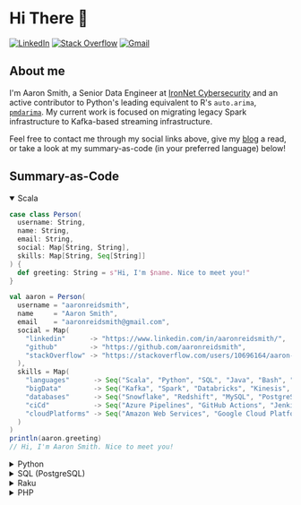 # Hi There 👋
[![LinkedIn](https://img.shields.io/badge/-LinkedIn-blue?style=flat&logo=Linkedin&logoColor=white&link=https://www.linkedin.com/in/aaronreidsmith/)](https://www.linkedin.com/in/aaronreidsmith/)
[![Stack Overflow](https://img.shields.io/badge/-Stack_Overflow-FE7A16?style=flat&logo=Stack-Overflow&logoColor=white&link=https://stackoverflow.com/users/10696164/aaron-smith)](https://stackoverflow.com/users/10696164/aaron-smith)
[![Gmail](https://img.shields.io/badge/-Email-D14836?style=flat&logo=Gmail&logoColor=white&link=mailto:aaronreidsmith@gmail.com)](mailto:aaronreidsmith@gmail.com)

## About me
I'm Aaron Smith, a Senior Data Engineer at [IronNet Cybersecurity](https://www.ironnet.com/) and an active contributor to Python's leading equivalent to R's `auto.arima`, [`pmdarima`](https://github.com/alkaline-ml/pmdarima).  My current work is focused on migrating legacy Spark infrastructure to Kafka-based streaming infrastructure.

Feel free to contact me through my social links above, give my [blog](https://aaronreidsmith.github.io) a read, or take a look at my summary-as-code (in your preferred language) below!


## Summary-as-Code

<details open><summary>Scala</summary>
<p>

```scala
case class Person(
  username: String,
  name: String,
  email: String,
  social: Map[String, String],
  skills: Map[String, Seq[String]]
) {
  def greeting: String = s"Hi, I'm $name. Nice to meet you!"
}

val aaron = Person(
  username = "aaronreidsmith",
  name     = "Aaron Smith",
  email    = "aaronreidsmith@gmail.com",
  social = Map(
    "linkedin"      -> "https://www.linkedin.com/in/aaronreidsmith/",
    "github"        -> "https://github.com/aaronreidsmith",
    "stackOverflow" -> "https://stackoverflow.com/users/10696164/aaron-smith"
  ),
  skills = Map(
    "languages"      -> Seq("Scala", "Python", "SQL", "Java", "Bash", "Raku", "R", "Perl", "PHP"),
    "bigData"        -> Seq("Kafka", "Spark", "Databricks", "Kinesis", "Hadoop", "HBase", "Zookeeper", "Hive", "Pig"),
    "databases"      -> Seq("Snowflake", "Redshift", "MySQL", "PostgreSQL", "DynamoDB"),
    "ciCd"           -> Seq("Azure Pipelines", "GitHub Actions", "Jenkins", "Travis CI", "Appveyor", "CircleCI"),
    "cloudPlatforms" -> Seq("Amazon Web Services", "Google Cloud Platform")
  )
)
println(aaron.greeting)
// Hi, I'm Aaron Smith. Nice to meet you!
```

</p>
</details>

<details><summary>Python</summary>
<p>

```python
from __future__ import annotations  # Needed for versions <3.9
from dataclasses import dataclass


@dataclass
class Person:
    username: str
    name: str
    email: str
    social: dict[str, str]
    skills: dict[str, list[str]]
    
    def greeting(self) -> str:
        return f"Hi, I'm {self.name}. Nice to meet you!"


aaron = Person(
    username = 'aaronreidsmith',
    name = 'Aaron Smith',
    email = 'aaronreidsmith@gmail.com',
    social = {
        'linkedin': 'https://www.linkedin.com/in/aaronreidsmith/',
        'github': 'https://github.com/aaronreidsmith',
        'stack_overflow': 'https://stackoverflow.com/users/10696164/aaron-smith'
    },
    skills = {
        'languages': ['Scala', 'Python', 'SQL', 'Java', 'Bash', 'Raku', 'R', 'Perl', 'PHP'],
        'big_data': ['Kafka', 'Spark', 'Databricks', 'Kinesis', 'Hadoop', 'Zookeeper', 'Hive', 'Pig'],
        'databases': ['Snowflake', 'Redshift', 'MySQL', 'PostgreSQL', 'DynamoDB'],
        'ci_cd': ['Azure Pipelines', 'GitHub Actions', 'Jenkins', 'Travis CI', 'Appveyor', 'CircleCI'],
        'cloud_platforms': ['Amazon Web Services', 'Google Cloud Platform']
    }
)
print(aaron.greeting())
# Hi, I'm Aaron Smith. Nice to meet you!
```

</p>
</details>

<details><summary>SQL (PostgreSQL)</summary>
<p>

```sql
CREATE TABLE people (
  username VARCHAR PRIMARY KEY,
  name     VARCHAR,
  email    VARCHAR,
  social   JSON,
  skills   JSON
);

INSERT INTO people VALUES (
  'aaronreidsmith',
  'Aaron Smith',
  'aaronreidsmith@gmail.com',
  $$
  {
    "linkedin": "https://www.linkedin.com/in/aaronreidsmith/",
    "github": "https://github.com/aaronreidsmith",
    "stack_overflow": "https://stackoverflow.com/users/10696164/aaron-smith"
  }
  $$,
  $$
  {
    "languages": ["Scala", "Python", "SQL", "Java", "Bash", "Raku", "R", "Perl", "PHP"],
    "big_data": ["Kafka", "Spark", "Databricks", "Kinesis", "Hadoop", "HBase", "Zookeeper", "Hive", "Pig"],
    "databases": ["Snowflake", "Redshift", "MySQL", "PostgreSQL", "DynamoDB"],
    "ci_cd": ["Azure Pipelines", "GitHub Actions", "Jenkins", "Travis CI", "Appveyor", "CircleCI"],
    "cloud_platforms": ["Amazon Web Services", "Google Cloud Platform"]
  }
  $$
);

SELECT
  'Hi, I''m ' || name || '. Nice to meet you!' AS me
FROM people
WHERE username = 'aaronreidsmith';
-- Hi, I'm Aaron Smith. Nice to meet you!
```

</p>
</details>

<details closed><summary>Raku</summary>
<p>

```raku
class Person {
    has Str  $.username;
    has Str  $.name;
    has Str  $.email;
    has Str  %.social{Str};
    has List %.skills{Str};

    method greeting(--> Str) {
        "Hi, I'm $!name. Nice to meet you!";
    }
}

my $aaron = Person.new(
    username => 'aaronreidsmith',
    name     => 'Aaron Smith',
    email    => 'aaronreidsmith@gmail.com',
    social => (
        'linkedin'       => 'https://www.linkedin.com/in/aaronreidsmith/',
        'github'         => 'https://github.com/aaronreidsmith',
        'stack-overflow' => 'https://stackoverflow.com/users/10696164/aaron-smith'
    ),
    skills => (
        'languages'       => ('Scala', 'Python', 'SQL', 'Java', 'Bash', 'Raku', 'R', 'Perl', 'PHP'),
        'big-data'        => ('Kafka', 'Spark', 'Databricks', 'Kinesis', 'Hadoop', 'Zookeeper', 'Hive', 'Pig'),
        'databases'       => ('Snowflake', 'Redshift', 'MySQL', 'PostgreSQL', 'DynamoDB'),
        'ci-cd'           => ('Azure Pipelines', 'GitHub Actions', 'Jenkins', 'Travis CI', 'Appveyor', 'CircleCI'),
        'cloud-platforms' => ('Amazon Web Services', 'Google Cloud Platform')
    )
);
say $aaron.greeting();
# Hi, I'm Aaron Smith. Nice to meet you!
```

</p>
</details>

<details closed><summary>PHP</summary>
<p>

```php
<?php
class Person {
    public $username;
    public $name;
    public $email;
    public $social;
    public $skills;

    public function __construct($username, $name, $email, $social, $skills) {
        $this->username = $username;
        $this->name     = $name;
        $this->email    = $email;
        $this->social   = $social;
        $this->skills   = $skills;
    }

    public function greeting() {
        return "Hi, I'm {$this->name}. Nice to meet you!\n";
    }
}

$aaron = new Person(
    'aaronreidsmith',
    'Aaron Smith',
    'aaronreidsmith@gmail.com',
    array(
        'linkedin'       => 'https://www.linkedin.com/in/aaronreidsmith/',
        'github'         => 'https://github.com/aaronreidsmith',
        'stack_overflow' => 'https://stackoverflow.com/users/10696164/aaron-smith'
    ),
    array(
        'languages'       => array('Scala', 'Python', 'SQL', 'Java', 'Bash', 'Raku', 'R', 'Perl', 'PHP'),
        'big_data'        => array('Kafka', 'Spark', 'Databricks', 'Kinesis', 'Hadoop', 'Zookeeper', 'Hive', 'Pig'),
        'databases'       => array('Snowflake', 'Redshift', 'MySQL', 'PostgreSQL', 'DynamoDB'),
        'ci_cd'           => array('Azure Pipelines', 'GitHub Actions', 'Jenkins', 'Travis CI', 'Appveyor', 'CircleCI'),
        'cloud_platforms' => array('Amazon Web Services', 'Google Cloud Platform')
    )
);
echo $aaron.greeting();
# Hi, I'm Aaron Smith. Nice to meet you!
```

</p>
</details>

